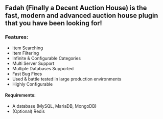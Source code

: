 ## Fadah (Finally a Decent Auction House) is the fast, modern and advanced auction house plugin that you have been looking for!

### Features:
- Item Searching
- Item Filtering
- Infinite & Configurable Categories
- Multi Server Support
- Multiple Databases Supported
- Fast Bug Fixes
- Used & battle tested in large production environments
- Highly Configurable

#### Requirements:
- A database (MySQL, MariaDB, MongoDB)
- (Optional) Redis
